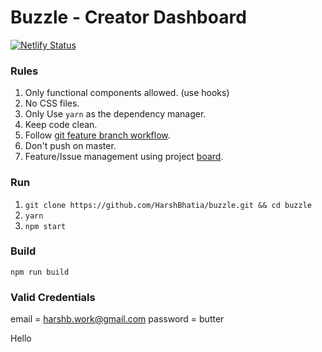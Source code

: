 # Buzzle - Creator Dashboard
[![Netlify Status](https://api.netlify.com/api/v1/badges/a983bc15-d476-474e-8658-a515fb4cada2/deploy-status)](https://app.netlify.com/sites/buzzle/deploys)
### Rules

1. Only functional components allowed. (use hooks)
2. No CSS files.
3. Only Use `yarn` as the dependency manager.
4. Keep code clean.
5. Follow [git feature branch workflow](https://www.atlassian.com/git/tutorials/comparing-workflows/feature-branch-workflow).
6. Don't push on master.
7. Feature/Issue management using project [board](https://github.com/HarshBhatia/buzzle/projects/1).

### Run

1. `git clone https://github.com/HarshBhatia/buzzle.git && cd buzzle`
2. `yarn`
3. `npm start`

### Build

`npm run build`

### Valid Credentials

email = harshb.work@gmail.com
password = butter

Hello